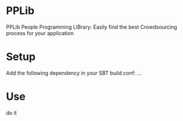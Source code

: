 # PPLib
PPLib People Programming LIBrary: Easily find the best Crowdsourcing process for your application

# Setup
Add the following dependency in your SBT build.conf: ...

# Use
do it
